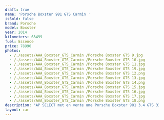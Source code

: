 ```yaml
---
draft: true
name: 'Porsche Boxster 981 GTS Carmin '
isSold: false
brand: Porsche
model: Boxster
year: 2014
kilometers: 63499
fuel: Essence
price: 78990
photos:
  - /./assets/AAA_Boxster_GTS_Carmin /Porsche Boxster GTS 9.jpg
  - /./assets/AAA_Boxster_GTS_Carmin /Porsche Boxster GTS 10.jpg
  - /./assets/AAA_Boxster_GTS_Carmin /Porsche Boxster GTS 11.jpg
  - /./assets/AAA_Boxster_GTS_Carmin /Porsche Boxster GTS 19.jpg
  - /./assets/AAA_Boxster_GTS_Carmin /Porsche Boxster GTS 12.png
  - /./assets/AAA_Boxster_GTS_Carmin /Porsche Boxster GTS 13.jpg
  - /./assets/AAA_Boxster_GTS_Carmin /Porsche Boxster GTS 14.png
  - /./assets/AAA_Boxster_GTS_Carmin /Porsche Boxster GTS 15.jpg
  - /./assets/AAA_Boxster_GTS_Carmin /Porsche Boxster GTS 16.jpg
  - /./assets/AAA_Boxster_GTS_Carmin /Porsche Boxster GTS 17.jpg
  - /./assets/AAA_Boxster_GTS_Carmin /Porsche Boxster GTS 18.png
description: "AP SELECT met en vente une Porsche Boxster 981 3.4 GTS 330ch PDK.\nModèle du 11/2014 avec 63500km.\n\nCouleur Carmin Rot, intérieur cuir entendu noir avec surpiqûres rouge.\n\nPack GTS Alcantara avec pack carbon intérieur.\n\nVéhicule origine France \U0001F1EB\U0001F1F7.\n\nLe véhicule est en parfait état avec carnet complet Porsche et historique suivi.\n\nGarantie jusqu’au 04/2024.\n\nDernier entretien fait en CP Porsche le 11/2022 à 54000km.\n\nLes pneus et freins sont en parfait état.\n\nLe CT est a jour.\n\nÉquipements et options :\n- Boîte PDK\n- Freinage sport étriers rouge\n- Pack Chrono plus\n- Echappement sport PSE\n- Suspensions PASM+\n- Jantes 20\" Carrera S\n- Intérieur Cuir entendu\n- Pack intérieur Carbon\n- Sono BOSE\n- Sièges Sport +\n- Volant Sport + alcantara\n- Phares PDLS +\n- Projecteurs de jour à LED\n- Fond de compteur rouge carmin\n- Rollbar rouge carmin\n- Sièges chauffants\n- Écuissons GTS sur les appuis tête\n- Régulateur de vitesse\n- Aide au stationnement AV / AR\n- Affichage multifonctions plus\n- Climatisation\n- Éclairage et essuie-glaces automatique\n- Rétroviseurs électriques et chauffants\n- Rétroviseurs int / ext Electrochrome\n- Éclairage d’ambiance\n\nDisponible et visible sur RDV pour acheteur sérieux.\n\nPossibilité d'une garantie 3, 6 ou 12 mois en supplément.\n\nRéalisation des démarches d'immatriculation.\n\nAP SELECT c'est des solutions de courtage et conciergerie sur mesure pour profiter librement de sa passion et de son patrimoine.\n\nPrenez le volant, AP SELECT s'occupe du reste."
layout: car
---
```


